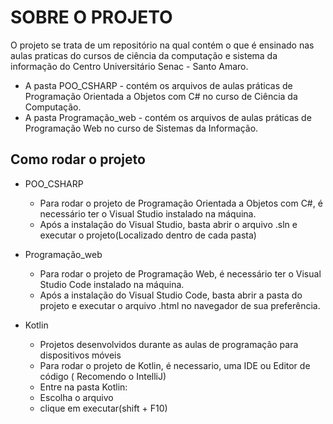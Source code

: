 # SOBRE O PROJETO

O projeto se trata de um repositório na qual contém o que é ensinado nas aulas praticas do cursos de ciência da computação e sistema da informação do Centro Universitário Senac - Santo Amaro.

- A pasta POO_CSHARP - contém os arquivos de aulas práticas de Programação Orientada a Objetos com C# no curso de Ciência da Computação.
- A pasta Programação_web - contém os arquivos de aulas práticas de Programação Web no curso de Sistemas da Informação.

## Como rodar o projeto

- POO_CSHARP

  - Para rodar o projeto de Programação Orientada a Objetos com C#, é necessário ter o Visual Studio instalado na máquina.
  - Após a instalação do Visual Studio, basta abrir o arquivo .sln e executar o projeto(Localizado dentro de cada pasta)

- Programação_web
  - Para rodar o projeto de Programação Web, é necessário ter o Visual Studio Code instalado na máquina.
  - Após a instalação do Visual Studio Code, basta abrir a pasta do projeto e executar o arquivo .html no navegador de sua preferência.

- Kotlin
  - Projetos desenvolvidos durante as aulas de programação para dispositivos móveis
  - Para rodar o projeto de Kotlin, é necessario, uma IDE ou Editor de código ( Recomendo o IntelliJ)
  - Entre na pasta Kotlin:
  - Escolha o arquivo
  - clique em executar(shift + F10)
